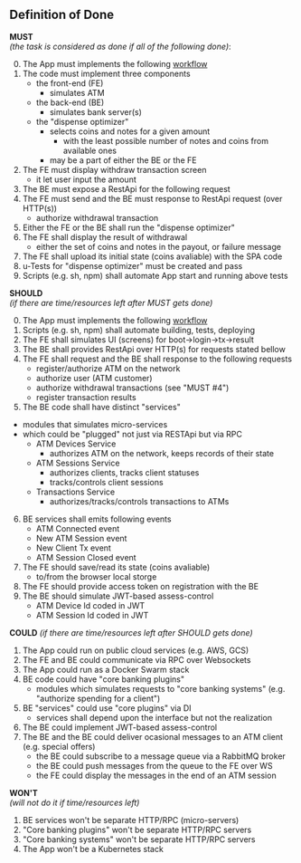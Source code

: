 ## Definition of Done
**MUST**\
_(the task is considered as done if all of the following done)_:

0. The App must implements the following [workflow](mvp-must-workflow.md)
1. The code must implement three components 
    - the front-end (FE)
        - simulates ATM
    - the back-end (BE)
        - simulates bank server(s)
    - the "dispense optimizer"
        - selects coins and notes for a given amount
            - with the least possible number of notes and coins from available ones
        - may be a part of either the BE or the FE
2. The FE must display withdraw transaction screen
    - it let user input the amount
3. The BE must expose a RestApi for the following request
4. The FE must send and the BE must response to RestApi request (over HTTP(s))
    - authorize withdrawal transaction
5. Either the FE or the BE shall run the "dispense optimizer"
6. The FE shall display the result of withdrawal
    - either the set of coins and notes in the payout, or failure message
7. The FE shall upload its initial state (coins avaliable) with the SPA code
8. u-Tests for "dispense optimizer" must be created and pass
9. Scripts (e.g. sh, npm) shall automate App start and running above tests

**SHOULD**\
_(if there are time/resources left after MUST gets done)_

0. The App must implements the following [workflow](mvp-should-workflow.md)
1. Scripts (e.g. sh, npm) shall automate building, tests, deploying
2. The FE shall simulates UI (screens) for boot->login->tx->result 
3. The BE shall provides RestApi over HTTP(s) for requests stated bellow  
4. The FE shall request and the BE shall response to the following requests
    - register/authorize ATM on the network
    - authorize user (ATM customer)
    - authorize withdrawal transactions (see "MUST #4")
    - register transaction results
5. The BE code shall have distinct "services"
- modules that simulates micro-services
- which could be "plugged" not just via RESTApi but via RPC
    - ATM Devices Service
        - authorizes ATM on the network, keeps records of their state
    - ATM Sessions Service
        - authorizes clients, tracks client statuses
        - tracks/controls client sessions
    - Transactions Service
        - authorizes/tracks/controls transactions to ATMs
6. BE services shall emits following events
    - ATM Connected event
    - New ATM Session event
    - New Client Tx event
    - ATM Session Closed event
7. The FE should save/read its state (coins avaliable)
    - to/from the browser local storge
8. The FE should provide access token on registration with the BE
9. The BE should simulate JWT-based assess-control
    - ATM Device Id coded in JWT
    - ATM Session Id coded in JWT

**COULD**
_(if there are time/resources left after SHOULD gets done)_

1. The App could run on public cloud services (e.g. AWS, GCS)
2. The FE and BE could communicate via RPC over Websockets
3. The App could run as a Docker Swarm stack 
4. BE code could have "core banking plugins"
    - modules which simulates requests to "core banking systems" (e.g. "authorize spending for a client")
5. BE "services" could use "core plugins" via DI
    - services shall depend upon the interface but not the realization  
6. The BE could implement JWT-based assess-control
7. The BE and the BE could deliver ocasional messages to an ATM client (e.g. special offers)
    - the BE could subscribe to a message queue via a RabbitMQ broker
    - the BE could push messages from the queue to the FE over WS
    - the FE could display the messages in the end of an ATM session 

**WON'T**\
_(will not do it if time/resources left)_

1. BE services won't be separate HTTP/RPC (micro-servers)
2. "Core banking plugins" won't be separate HTTP/RPC servers 
2. "Core banking systems" won't be separate HTTP/RPC servers 
2. The App won't be a Kubernetes stack
